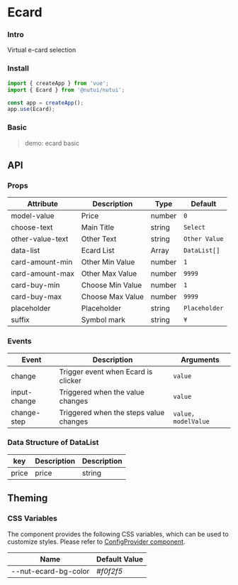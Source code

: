 # Ecard

### Intro

Virtual e-card selection

### Install

```js
import { createApp } from 'vue';
import { Ecard } from '@nutui/nutui';

const app = createApp();
app.use(Ecard);
```

### Basic

> demo: ecard basic

## API

### Props

| Attribute | Description | Type | Default |
| --- | --- | --- | --- |
| model-value | Price | number | `0` |
| choose-text | Main Title | string | `Select` |
| other-value-text | Other Text | string | `Other Value` |
| data-list | Ecard List | Array | `DataList[]` |
| card-amount-min | Other Min Value | number | `1` |
| card-amount-max | Other Max Value | number | `9999` |
| card-buy-min | Choose Min Value | number | `1` |
| card-buy-max | Choose Max Value | number | `9999` |
| placeholder | Placeholder | string | `Placeholder` |
| suffix | Symbol mark | string | `¥` |

### Events

| Event | Description | Arguments |
| --- | --- | --- |
| change | Trigger event when Ecard is clicker | `value` |
| input-change | Triggered when the value changes | `value` |
| change-step | Triggered when the steps value changes | `value，modelValue` |

### Data Structure of DataList

| key | Description | Description |
| --- | --- | --- |
| price | price | string |

## Theming

### CSS Variables

The component provides the following CSS variables, which can be used to customize styles. Please refer to [ConfigProvider component](#/en-US/component/configprovider).

| Name | Default Value |
| --- | --- |
| --nut-ecard-bg-color | _#f0f2f5_ |
